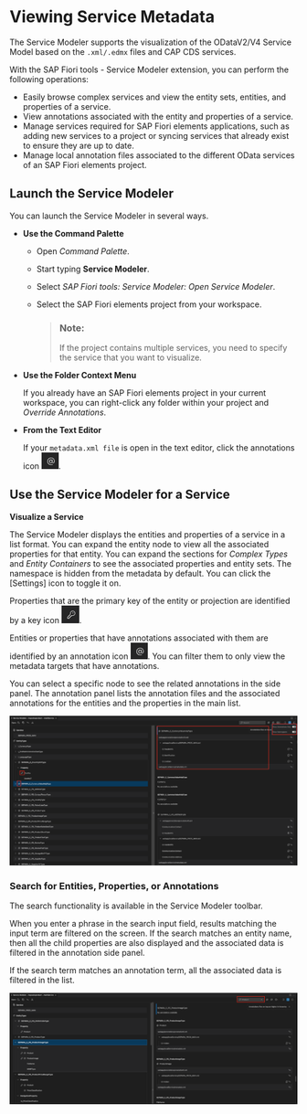 <!-- loioe369c2c20c03458a92b24b9dcbcb470f -->

# Viewing Service Metadata

The Service Modeler supports the visualization of the ODataV2/V4 Service Model based on the `.xml/.edmx` files and CAP CDS services.

With the SAP Fiori tools - Service Modeler extension, you can perform the following operations:

-   Easily browse complex services and view the entity sets, entities, and properties of a service.
-   View annotations associated with the entity and properties of a service.
-   Manage services required for SAP Fiori elements applications, such as adding new services to a project or syncing services that already exist to ensure they are up to date.
-   Manage local annotation files associated to the different OData services of an SAP Fiori elements project.



<a name="loioe369c2c20c03458a92b24b9dcbcb470f__section_uph_2rk_xlb"/>

## Launch the Service Modeler

You can launch the Service Modeler in several ways.

-   **Use the Command Palette**

    -   Open *Command Palette*.
    -   Start typing **Service Modeler**.
    -   Select *SAP Fiori tools: Service Modeler: Open Service Modeler*.
    -   Select the SAP Fiori elements project from your workspace.

        > ### Note:  
        > If the project contains multiple services, you need to specify the service that you want to visualize.


-   **Use the Folder Context Menu**

    If you already have an SAP Fiori elements project in your current workspace, you can right-click any folder within your project and *Override Annotations*.

-   **From the Text Editor**

    If your `metadata.xml file` is open in the text editor, click the annotations icon ![](images/Icon_annotnation_panel_FT_5718c58.png).




<a name="loioe369c2c20c03458a92b24b9dcbcb470f__section_e45_xjy_wlb"/>

## Use the Service Modeler for a Service

**Visualize a Service**

The Service Modeler displays the entities and properties of a service in a list format. You can expand the entity node to view all the associated properties for that entity. You can expand the sections for *Complex Types* and *Entity Containers* to see the associated properties and entity sets. The namespace is hidden from the metadata by default. You can click the [Settings\] icon to toggle it on.

Properties that are the primary key of the entity or projection are identified by a key icon ![](images/Key_icon_FT_00e9f27.png).

Entities or properties that have annotations associated with them are identified by an annotation icon ![](images/Icon_annotnation_panel_FT_5718c58.png). You can filter them to only view the metadata targets that have annotations.

You can select a specific node to see the related annotations in the side panel. The annotation panel lists the annotation files and the associated annotations for the entities and the properties in the main list.

![](images/Fiori_Tools_Service_Modeler_-_Toggle_Namespace_2864d9a.png)



### Search for Entities, Properties, or Annotations

The search functionality is available in the Service Modeler toolbar.

When you enter a phrase in the search input field, results matching the input term are filtered on the screen. If the search matches an entity name, then all the child properties are also displayed and the associated data is filtered in the annotation side panel.

If the search term matches an annotation term, all the associated data is filtered in the list.

![](images/Screenshot_Service_Modeler_Country_search_2b1e728.png)


